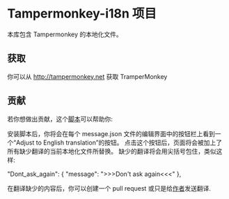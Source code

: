 # Tampermonkey-i18n 项目

本库包含 Tampermonkey 的本地化文件。

## 获取

你可以从 <http://tampermonkey.net> 获取 TramperMonkey

## 贡献

若你想做出贡献，这个[脚本](https://gist.github.com/derjanb/5592ff3b7cdc4feabba5/raw/tampermonkey_translation_support.user.js)可以帮助你:

安装脚本后，你将会在每个 message.json 文件的编辑界面中的按钮栏上看到一个“Adjust to English translation”的按钮。
点击这个按钮后，页面将会被加上了所有缺少翻译的当前本地化文件所替换。 缺少的翻译将会用尖括号包住，类似这样:

  "Dont_ask_again": {
     "message": ">>>Don't ask again<<<"
  },

在翻译缺少的内容后，你可以创建一个 pull request 或只是给[作者](mailto:kontakt@tampermonkey.net)发送翻译.
